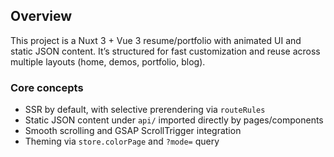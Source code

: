 ## Overview

This project is a Nuxt 3 + Vue 3 resume/portfolio with animated UI and static JSON content. It’s structured for fast customization and reuse across multiple layouts (home, demos, portfolio, blog).

### Core concepts

- SSR by default, with selective prerendering via `routeRules`
- Static JSON content under `api/` imported directly by pages/components
- Smooth scrolling and GSAP ScrollTrigger integration
- Theming via `store.colorPage` and `?mode=` query
